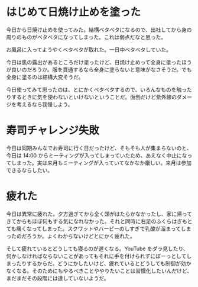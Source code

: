 # はじめて日焼け止めを塗った
今日から日焼け止めを使ってみた。結構ベタベタになるので、出社してから身の周りのものがベタベタになってしまった。これは弱点だなと思った。

お風呂に入ってようやくベタベタが取れた。一日中ベタベタしていた。

今日は肌の露出があるところだけ塗ったけど、日焼け止めって全身に塗ったほうが良いのだろうか。服を貫通するなら全身に塗らないと意味がなさそうだ。でも全身に塗るのは結構大変そうだ。

今日使ってみて思ったのは、とにかくベタベタするので、いろんなものを触ったりするときに気を使わないといけないということだ。面倒だけど紫外線のダメージを考えるなら我慢しよう。

# 寿司チャレンジ失敗
今日は同期みんなでお寿司に行く日だったけど、そもそも人が集まらないのと、今日は 14:00 からミーティングが入ってしまっていたため、あえなく中止になってしまった。実は来月もミーティングが入っていてなかなか厳しい。来月は参加できるならしたい。

# 疲れた
今日は異常に疲れた。夕方過ぎてから全く頭がはたらかなかったし、家に帰ってきてからもほぼ何もする気になれなかった。それと同時に右足のふくらはぎもとても痛くなってしまった。スクワットやバーピーのしすぎで乳酸が溜まってしまったのだろうか。よくわからないけどとにかく疲れた。

そして疲れているとどうしても寝るのが遅くなる。YouTube をダラ見したり、何かしなければならないことがあってもそれに手を付けられずにぼーっとしてしまったりするからだ。どうにかしたいけど、疲れているとどうしても制御が効かなくなる。そのためにもやるべきことややりたいことは習慣化したいんだけど、まだまだその段階には達していないようだ。
